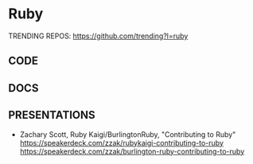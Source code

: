 # Ruby

TRENDING REPOS: https://github.com/trending?l=ruby

## CODE

## DOCS

## PRESENTATIONS
- Zachary Scott, Ruby Kaigi/BurlingtonRuby, "Contributing to Ruby" https://speakerdeck.com/zzak/rubykaigi-contributing-to-ruby
https://speakerdeck.com/zzak/burlington-ruby-contributing-to-ruby
